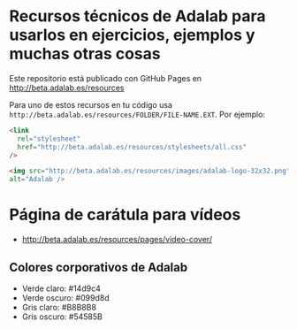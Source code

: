 # Recursos técnicos de Adalab para usarlos en ejercicios, ejemplos y muchas otras cosas

Este repositorio está publicado con GitHub Pages en http://beta.adalab.es/resources

Para uno de estos recursos en tu código usa `http://beta.adalab.es/resources/FOLDER/FILE-NAME.EXT`. Por ejemplo:

```html
<link
  rel="stylesheet"
  href="http://beta.adalab.es/resources/stylesheets/all.css"
/>
```

```html
<img src="http://beta.adalab.es/resources/images/adalab-logo-32x32.png"
alt="Adalab />
```

# Página de carátula para vídeos

- http://beta.adalab.es/resources/pages/video-cover/

## Colores corporativos de Adalab

- Verde claro: #14d9c4
- Verde oscuro: #099d8d
- Gris claro: #B8B8B8
- Gris oscuro: #54585B
